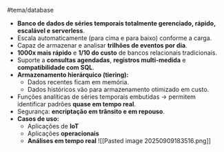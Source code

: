 #tema/database
- **Banco de dados de séries temporais totalmente gerenciado, rápido, escalável e serverless**.
- Escala automaticamente (para cima e para baixo) conforme a carga.
- Capaz de armazenar e analisar **trilhões de eventos por dia**.
- **1000x mais rápido** e **1/10 do custo** de bancos relacionais tradicionais.
- Suporte a **consultas agendadas**, **registros multi-medida** e **compatibilidade com SQL**.
- **Armazenamento hierárquico (tiering):**
    - Dados recentes ficam em memória.
    - Dados históricos vão para armazenamento otimizado em custo.
- Funções analíticas de séries temporais embutidas → permitem identificar padrões **quase em tempo real**.
- Segurança: **encriptação em trânsito e em repouso**.
- **Casos de uso:**
    - Aplicações de **IoT**
    - Aplicações **operacionais**
    - **Análises em tempo real**
![[Pasted image 20250909183516.png]]